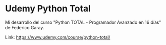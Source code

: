 # Udemy Python Total
Mi desarrollo del curso "Python TOTAL - Programador Avanzado en 16 días" de Federico Garay.

Link: https://www.udemy.com/course/python-total/
